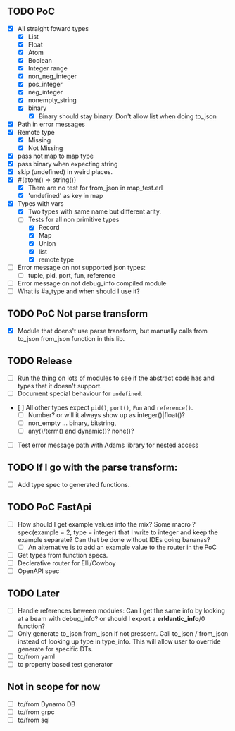 ## TODO PoC
- [x] All straight foward types
  - [X] List
  - [x] Float
  - [x] Atom
  - [x] Boolean
  - [x] Integer range
  - [x] non_neg_integer
  - [x] pos_integer
  - [x] neg_integer
  - [x] nonempty_string
  - [x] binary
    - [x] Binary should stay binary. Don't allow list when doing to_json
- [X] Path in error messages
- [x] Remote type
  - [x] Missing
  - [x] Not Missing
- [x] pass not map to map type
- [x] pass binary when expecting string
- [x] skip (undefined) in weird places.
- [x] #{atom() => string()}
  - [x] There are no test for from_json in map_test.erl
  - [x] 'undefined' as key in map
- [x] Types with vars
  - [x] Two types with same name but different arity.
  - [ ] Tests for all non primitive types
    - [x] Record
    - [x] Map
    - [x] Union
    - [x] list
    - [x] remote type
- [ ] Error message on not supported json types:
  - [ ] tuple, pid, port, fun, reference
- [ ] Error message on not debug_info compiled module
- [ ] What is #a_type and when should I use it?

## TODO PoC Not parse transform
- [x] Module that doens't use parse transform, but manually calls from to_json from_json function in this lib.

## TODO Release
- [ ] Run the thing on lots of modules to see if the abstract code has and types that it doesn't support.
- [ ] Document special behaviour for `undefined`.
- [ ] All other types expect `pid()`, `port()`, `Fun` and `reference()`.
    - [ ] Number? or will it always show up as integer()|float()?
    - [ ] non_empty ... binary, bitstring,
    - [ ] any()/term() and dynamic()? none()?
- [ ] Test error message path with Adams library for nested access

## TODO If I go with the parse transform:
- [ ] Add type spec to generated functions.

## TODO PoC FastApi
- [ ] How should I get example values into the mix? Some macro ?spec(example = 2, type = integer) that I write to integer and keep the example separate? Can that be done without IDEs going bananas?
  - [ ] An alternative is to add an example value to the router in the PoC
- [ ] Get types from function specs.
- [ ] Declerative router for Elli/Cowboy
- [ ] OpenAPI spec

## TODO Later
- [ ] Handle references beween modules: Can I get the same info by looking at a beam with debug_info? or should I export a __erldantic_info__/0 function?
- [ ] Only generate to_json from_json if not pressent. Call to_json / from_json instead of looking up type in type_info. This will allow user to override generate for specific DTs.
- [ ] to/from yaml
- [ ] to property based test generator

## Not in scope for now
- [ ] to/from Dynamo DB
- [ ] to/from grpc
- [ ] to/from sql
